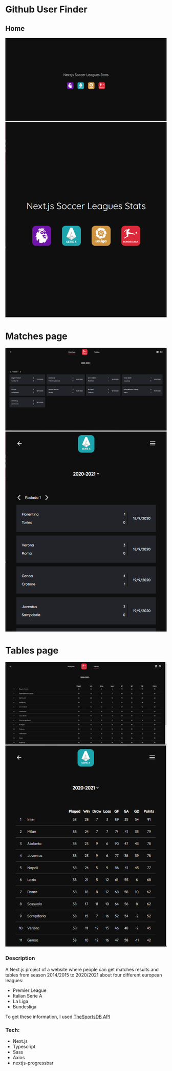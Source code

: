 # Github User Finder

## Home
<p align='center'>
  <img src='screenshots/1.PNG'>
  <img src='screenshots/4.PNG'>
</p>

# Matches page
<p align='center'>
  <img src='screenshots/2.PNG'>
  <img src='screenshots/5.PNG'>
</p>

# Tables page
<p align='center'>
  <img src='screenshots/3.PNG'>
  <img src='screenshots/6.PNG'
</p>

### Description
A Next.js project of a website where people can get matches results and tables from season 2014/2015 to 2020/2021 about four different european leagues:
* Premier League
* Italian Serie A
* La Liga
* Bundesliga
 
To get these information, I used [TheSportsDB API](https://www.thesportsdb.com/api.php)
  
### Tech:
* Next.js
* Typescript
* Sass
* Axios
* nextjs-progressbar
